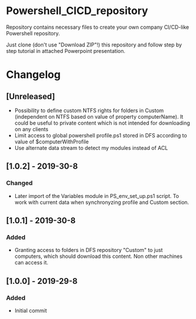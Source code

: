 # Powershell_CICD_repository
Repository contains necessary files to create your own company CI/CD-like Powershell repository.

Just clone (don't use "Download ZIP"!) this repository and follow step by step tutorial in attached Powerpoint presentation.


# Changelog

## [Unreleased]
- Possibility to define custom NTFS rights for folders in Custom (independent on NTFS based on value of property computerName). It could be useful to private content which is not intended for downloading on any clients
- Limit access to global powershell profile.ps1 stored in DFS according to value of $computerWithProfile
- Use alternate data stream to detect my modules instead of ACL

## [1.0.2] - 2019-30-8
### Changed
- Later import of the Variables module in PS_env_set_up.ps1 script. To work with current data when synchronyzing profile and Custom section.

## [1.0.1] - 2019-30-8
### Added
- Granting access to folders in DFS repository "Custom" to just computers, which should download this content. Non other machines can access it.

## [1.0.0] - 2019-29-8
### Added
- Initial commit
